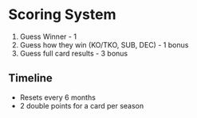 # Scoring System
1. Guess Winner -  1
2. Guess how they win (KO/TKO, SUB, DEC) - 1 bonus
3. Guess full card results - 3 bonus

## Timeline
- Resets every 6 months
- 2 double points for a card per season
